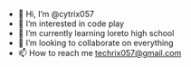 - 👋 Hi, I’m @cytrix057
- 👀 I’m interested in code play
- 🌱 I’m currently learning loreto high school
- 💞️ I’m looking to collaborate on everything
- 📫 How to reach me techrix057@gmail.com

<!---
cytrix057/cytrix057 is a ✨ special ✨ repository because its `README.md` (this file) appears on your GitHub profile.
You can click the Preview link to take a look at your changes.
--->
